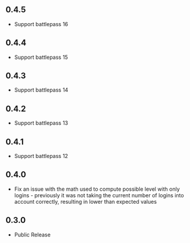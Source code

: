 ## 0.4.5
- Support battlepass 16

## 0.4.4
- Support battlepass 15

## 0.4.3
- Support battlepass 14

## 0.4.2
- Support battlepass 13

## 0.4.1
- Support battlepass 12

## 0.4.0
- Fix an issue with the math used to compute possible level with only logins - previously it was not taking the current number of logins into account correctly, resulting in lower than expected values

## 0.3.0
- Public Release